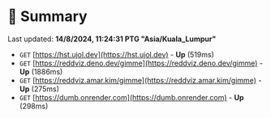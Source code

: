 # 📖 Summary
Last updated: **14/8/2024, 11:24:31 PTG "Asia/Kuala_Lumpur"**

- `GET` [https://hst.ujol.dev](https://hst.ujol.dev) - **Up** (519ms)
- `GET` [https://reddviz.deno.dev/gimme](https://reddviz.deno.dev/gimme) - **Up** (1886ms)
- `GET` [https://reddviz.amar.kim/gimme](https://reddviz.amar.kim/gimme) - **Up** (275ms)
- `GET` [https://dumb.onrender.com](https://dumb.onrender.com) - **Up** (298ms)
